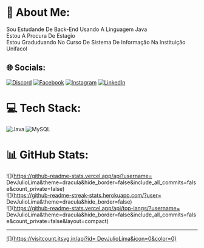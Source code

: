 # 💫 About Me:
Sou Estudande De Back-End Usando A Linguagem Java<br>Estou A Procura De Estagio<br>Estou Graduduando No Curso De Sistema De Informação Na Instituição Unifacol


## 🌐 Socials:
[![Discord](https://img.shields.io/badge/Discord-%237289DA.svg?logo=discord&logoColor=white)](https://discord.gg/https://discord.com/channels/@me) [![Facebook](https://img.shields.io/badge/Facebook-%231877F2.svg?logo=Facebook&logoColor=white)](https://facebook.com/https://www.facebook.com/profile.php?id=100031146884346) [![Instagram](https://img.shields.io/badge/Instagram-%23E4405F.svg?logo=Instagram&logoColor=white)](https://instagram.com/https://www.instagram.com/juliolimaa_oficial/) [![LinkedIn](https://img.shields.io/badge/LinkedIn-%230077B5.svg?logo=linkedin&logoColor=white)](https://linkedin.com/in/https://www.linkedin.com/in/julio-lima-1bb637267/) 

# 💻 Tech Stack:
![Java](https://img.shields.io/badge/java-%23ED8B00.svg?style=for-the-badge&logo=java&logoColor=white) ![MySQL](https://img.shields.io/badge/mysql-%2300f.svg?style=for-the-badge&logo=mysql&logoColor=white)
# 📊 GitHub Stats:
![](https://github-readme-stats.vercel.app/api?username= DevJulioLima&theme=dracula&hide_border=false&include_all_commits=false&count_private=false)<br/>
![](https://github-readme-streak-stats.herokuapp.com/?user= DevJulioLima&theme=dracula&hide_border=false)<br/>
![](https://github-readme-stats.vercel.app/api/top-langs/?username= DevJulioLima&theme=dracula&hide_border=false&include_all_commits=false&count_private=false&layout=compact)

---
[![](https://visitcount.itsvg.in/api?id= DevJulioLima&icon=0&color=0)](https://visitcount.itsvg.in)

<!-- Proudly created with GPRM ( https://gprm.itsvg.in ) -->